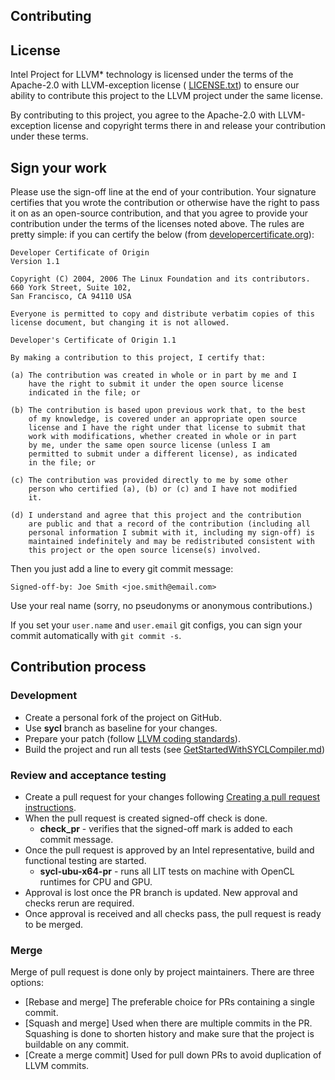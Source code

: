 ## Contributing

## License
Intel Project for LLVM* technology is licensed under the terms of the
Apache-2.0 with LLVM-exception license (
[LICENSE.txt](https://github.com/intel/llvm/blob/intel/llvm/LICENSE.TXT))
to ensure our ability to contribute this project to the LLVM project
under the same license.

By contributing to this project, you agree to the Apache-2.0 with
LLVM-exception license and copyright terms there in and release your
contribution under these terms.

## Sign your work
Please use the sign-off line at the end of your contribution. Your
signature certifies that you wrote the contribution or otherwise have
the right to pass it on as an open-source contribution, and that you
agree to provide your contribution under the terms of the licenses
noted above. The rules are pretty simple: if you can certify the
below (from [developercertificate.org](http://developercertificate.org)):

```
Developer Certificate of Origin
Version 1.1

Copyright (C) 2004, 2006 The Linux Foundation and its contributors.
660 York Street, Suite 102,
San Francisco, CA 94110 USA

Everyone is permitted to copy and distribute verbatim copies of this
license document, but changing it is not allowed.

Developer's Certificate of Origin 1.1

By making a contribution to this project, I certify that:

(a) The contribution was created in whole or in part by me and I
    have the right to submit it under the open source license
    indicated in the file; or

(b) The contribution is based upon previous work that, to the best
    of my knowledge, is covered under an appropriate open source
    license and I have the right under that license to submit that
    work with modifications, whether created in whole or in part
    by me, under the same open source license (unless I am
    permitted to submit under a different license), as indicated
    in the file; or

(c) The contribution was provided directly to me by some other
    person who certified (a), (b) or (c) and I have not modified
    it.

(d) I understand and agree that this project and the contribution
    are public and that a record of the contribution (including all
    personal information I submit with it, including my sign-off) is
    maintained indefinitely and may be redistributed consistent with
    this project or the open source license(s) involved.
```

Then you just add a line to every git commit message:

    Signed-off-by: Joe Smith <joe.smith@email.com>

Use your real name (sorry, no pseudonyms or anonymous contributions.)

If you set your `user.name` and `user.email` git configs, you can sign your commit automatically with `git commit -s`.

## Contribution process

### Development

 - Create a personal fork of the project on GitHub.
 - Use **sycl** branch as baseline for your changes.
 - Prepare your patch (follow [LLVM coding standards](https://llvm.org/docs/CodingStandards.html)).
 - Build the project and run all tests (see [GetStartedWithSYCLCompiler.md](https://github.com/intel/llvm/blob/sycl/sycl/doc/GetStartedWithSYCLCompiler.md))

### Review and acceptance testing

 - Create a pull request for your changes following [Creating a pull request instructions](https://help.github.com/articles/creating-a-pull-request/).
 - When the pull request is created signed-off check is done.
     - **check_pr** - verifies that the signed-off mark is added to each commit message.
 - Once the pull request is approved by an Intel representative, build and functional testing are started.
     - **sycl-ubu-x64-pr** - runs all LIT tests on machine with OpenCL runtimes for CPU and GPU.
 - Approval is lost once the PR branch is updated. New approval and checks rerun are required.
 - Once approval is received and all checks pass, the pull request is ready to be merged.

### Merge

Merge of pull request is done only by project maintainers. There are three options:
 - [Rebase and merge] The preferable choice for PRs containing a single commit.
 - [Squash and merge] Used when there are multiple commits in the PR. 
   Squashing is done to shorten history and make sure that the project is buildable on any commit.
 - [Create a merge commit] Used for pull down PRs to avoid duplication of
   LLVM commits.

